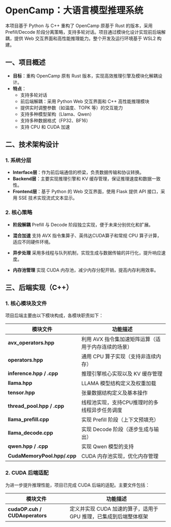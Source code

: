# OpenCamp：大语言模型推理系统

本项目基于 Python 与 C++ 重构了 OpenCamp 原基于 Rust 的版本，采用 Prefill/Decode 阶段分离策略，支持多轮对话。项目通过模块化设计实现前后端解耦，提供 Web 交互界面和高性能推理能力。整个开发及运行环境基于 WSL2 构建。

## 一、项目概述

- **目标**：重构 OpenCamp 原有 Rust 版本，实现高效推理引擎及模块化解耦设计。
- **特点**：
  - 支持多轮对话
  - 前后端解耦：采用 Python Web 交互界面和 C++ 高性能推理模块
  - 提供实时调整参数（如温度、TOPK 等）的交互能力
  - 支持多种模型架构（Llama、Qwen）
  - 支持多种数据格式（FP32、BF16）
  - 支持 CPU 和 CUDA 加速

## 二、技术架构设计

### 1. 系统分层

- **Interface层**：作为前后端通信的桥梁，负责数据传输和协议转换。
- **Backend层**：主要实现推理引擎和 KV 缓存管理，保证推理速度和数据一致性。
- **Frontend层**：基于 Python 的 Web 交互界面，使用 Flask 提供 API 接口，采用 SSE 技术实现流式文本显示。

### 2. 核心策略

- **阶段解耦**
  Prefill 与 Decode 阶段独立实现，便于未来分别优化和扩展。

- **混合加速**
  支持 AVX 指令集算子、英伟达CUDA算子和常规 CPU 算子计算，适应不同硬件环境。

- **异步处理**
  采用多线程与队列机制，实现生成与数据传输的并行化，提升响应速度。


- **内存池管理**
  实现 CUDA 内存池，减少内存分配开销，提高内存利用效率。

## 三、后端实现（C++）

### 1. 核心模块及文件

项目后端主要由以下模块构成，各模块职责如下：

| 模块文件                    | 功能描述                                                       |
| --------------------------- | -------------------------------------------------------------- |
| **avx_operators.hpp**       | 利用 AVX 指令集加速矩阵运算（适用于内存连续的场景）             |
| **operators.hpp**           | 通用 CPU 算子实现（支持非连续内存）                             |
| **inference.hpp / .cpp**    | 推理引擎核心实现以及 KV 缓存管理                                |
| **llama.hpp**               | LLAMA 模型结构定义及权重加载                                   |
| **tensor.hpp**              | 张量数据结构定义及基本操作                                      |
| **thread_pool.hpp / .cpp**  | 线程池实现，支持CPU推理时的多线程异步任务调度                    |
| **llama_prefill.cpp**       | 实现 Prefill 阶段（上下文预填充）                               |
| **llama_decode.cpp**        | 实现 Decode 阶段（逐步生成与输出）                              |
| **qwen.hpp / .cpp**         | 实现 Qwen 模型的支持                                           |
| **CudaMemoryPool.hpp/.cpp** | CUDA 内存池实现，优化内存管理                                   |

### 2. CUDA 后端适配

为进一步提升推理性能，项目已完成 CUDA 后端的适配。主要文件包括：

| 模块文件                      | 功能描述                                                     |
| ----------------------------- | ------------------------------------------------------------ |
| **cudaOP.cuh / CUDAoperators**| 定义并实现 CUDA 加速的算子，适用于 GPU 推理，已集成到后端整体框架 |
